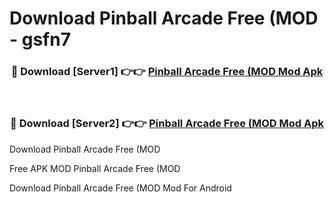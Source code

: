 # Download Pinball Arcade Free (MOD - gsfn7



<div align="center">
<h3>🔴 Download [Server1] 👉👉 <a href="https://momento.my/?title=Pinball_Arcade_Free_(MOD">Pinball Arcade Free (MOD Mod Apk</a></h3><br>

<h3>🔴 Download [Server2] 👉👉 <a href="https://momento.my/?title=Pinball_Arcade_Free_(MOD">Pinball Arcade Free (MOD Mod Apk</a></h3>
</div>



Download Pinball Arcade Free (MOD 

Free APK MOD Pinball Arcade Free (MOD 

Download Pinball Arcade Free (MOD Mod For Android
